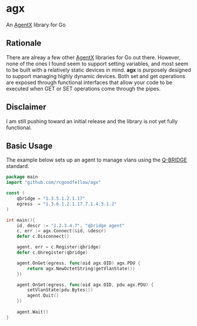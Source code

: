 # agx
An [AgentX](https://tools.ietf.org/html/rfc2741) library for Go

## Rationale
There are alreay a few other [AgentX](https://tools.ietf.org/html/rfc2741) libraries for Go out there. However, none of the ones I found seem to support setting variables, and most seem to be built with a relatively static devices in mind. **agx** is purposely designed to support managing highly dynamic devices. Both set and get operations are exposed through functional interfaces that allow your code to be executed when GET or SET operations come through the pipes.

## Disclaimer 
I am still pushing toward an initial release and the library is not yet fully functional.

## Basic Usage
The example below sets up an agent to manage vlans using the [Q-BRIDGE](https://tools.ietf.org/html/rfc4363) standard.
```go
package main
import "github.com/rcgoodfellow/agx"

const (
	qbridge = "1.3.5.1.2.1.17"
	egress  = "1.3.6.1.2.1.17.7.1.4.3.1.2"
)

int main(){
	id, descr := "1.2.3.4.7", "qbridge agent"
	c, err := agx.Connect(&id, &descr)
	defer c.Disconnect()

	agent, err = c.Register(qbridge)
	defer c.Unregister(qbridge)

	agent.OnGet(egress, func(oid agx.OID) agx.PDU {
		return agx.NewOctetString(getVlanState())
	})

	agent.OnSet(egress, func(oid agx.OID, pdu agx.PDU) {
		setVlanState(pdu.Bytes())
		agent.Quit()
	})
	
	agent.Wait()
}
```
